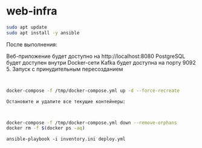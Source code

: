 # web-infra
```bash
sudo apt update
sudo apt install -y ansible
```
После выполнения:

Веб-приложение будет доступно на http://localhost:8080
PostgreSQL будет доступен внутри Docker-сети
Kafka будет доступна на порту 9092
5. Запуск с принудительным пересозданием
```bash


docker-compose -f /tmp/docker-compose.yml up -d --force-recreate
```

    Остановите и удалите все текущие контейнеры:

```bash


docker-compose -f /tmp/docker-compose.yml down --remove-orphans
docker rm -f $(docker ps -aq)
```

```
ansible-playbook -i inventory.ini deploy.yml
```